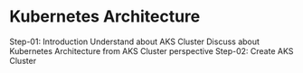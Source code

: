 # Kubernetes Architecture

Step-01: Introduction
Understand about AKS Cluster
Discuss about Kubernetes Architecture from AKS Cluster perspective
Step-02: Create AKS Cluster
